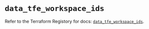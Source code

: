 # `data_tfe_workspace_ids`

Refer to the Terraform Registory for docs: [`data_tfe_workspace_ids`](https://registry.terraform.io/providers/hashicorp/tfe/0.50.0/docs/data-sources/workspace_ids).
